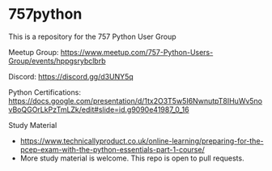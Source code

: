 # 757python
This is a repository for the 757 Python User Group

Meetup Group:
https://www.meetup.com/757-Python-Users-Group/events/hppgsrybclbrb

Discord:
https://discord.gg/d3UNY5q

Python Certifications:
https://docs.google.com/presentation/d/1tx2O3T5w5I6NwnutpT8IHuWv5novBoQGOrLkPzTmLZk/edit#slide=id.g9090e41987_0_16

Study Material

 - https://www.technicallyproduct.co.uk/online-learning/preparing-for-the-pcep-exam-with-the-python-essentials-part-1-course/
 - More study material is welcome. This repo is open to pull requests.
